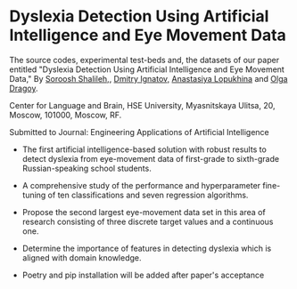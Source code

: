 # Dyslexia Detection Using Artificial Intelligence and Eye Movement Data


The source codes, experimental test-beds and, the datasets of our paper entitled "Dyslexia Detection Using Artificial Intelligence and Eye Movement Data,"
By [Soroosh Shalileh,](https://www.hse.ru/en/staff/srshalileh),
[Dmitry Ignatov,](https://www.hse.ru/en/staff/dima) [Anastasiya Lopukhina](https://www.hse.ru/en/staff/lopukhina) and [Olga Dragoy](https://www.hse.ru/en/staff/dragoy).

Center for Language and Brain, HSE University, Myasnitskaya Ulitsa, 20, Moscow, 101000, Moscow, RF. 

Submitted to Journal: Engineering Applications of Artificial Intelligence


- The first artificial intelligence-based solution with robust results to detect dyslexia from eye-movement data of first-grade to sixth-grade Russian-speaking school students.

- A comprehensive study of the performance and hyperparameter fine-tuning of ten classifications and seven regression algorithms.

- Propose the second largest eye-movement data set in this area of research consisting of three discrete target values and a continuous one.

- Determine the importance of features in detecting dyslexia which is aligned with domain knowledge.


- Poetry and pip installation will be added after paper's acceptance 
